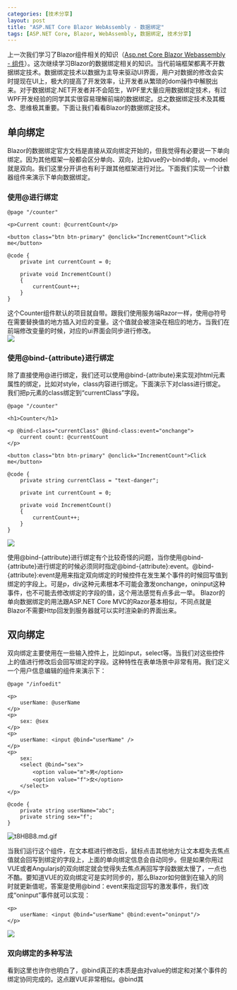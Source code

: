```yaml
---
categories: [技术分享]
layout: post
title: "ASP.NET Core Blazor WebAssembly - 数据绑定"
tags: [ASP.NET Core, Blazor, WebAssembly, 数据绑定, 技术分享]
---
```


上一次我们学习了Blazor组件相关的知识（[Asp.net Core Blazor Webassembly - 组件](https://www.cnblogs.com/kklldog/p/blazor-webassembly-component.html)）。这次继续学习Blazor的数据绑定相关的知识。当代前端框架都离不开数据绑定技术。数据绑定技术以数据为主导来驱动UI界面，用户对数据的修改会实时提现在UI上，极大的提高了开发效率，让开发者从繁琐的dom操作中解脱出来。对于数据绑定.NET开发者并不会陌生，WPF里大量应用数据绑定技术，有过WPF开发经验的同学其实很容易理解前端的数据绑定。总之数据绑定技术及其概念、思维极其重要。下面让我们看看Blazor的数据绑定技术。    
## 单向绑定
Blazor的数据绑定官方文档是直接从双向绑定开始的，但我觉得有必要说一下单向绑定。因为其他框架一般都会区分单向、双向，比如vue的v-bind单向，v-model就是双向。我们这里分开讲也有利于跟其他框架进行对比。下面我们实现一个计数器组件来演示下单向数据绑定。
### 使用@进行绑定
```
@page "/counter"

<p>Current count: @currentCount</p>

<button class="btn btn-primary" @onclick="IncrementCount">Click me</button>

@code {
    private int currentCount = 0;

    private void IncrementCount()
    {
        currentCount++;
    }
}

```
这个Counter组件默认的项目就自带。跟我们使用服务端Razor一样，使用@符号在需要替换值的地方插入对应的变量。这个值就会被渲染在相应的地方。当我们在前端修改变量的时候，对应的ui界面会同步进行修改。   
![](https://s1.ax1x.com/2020/06/01/t8trng.gif)  
### 使用@bind-{attribute}进行绑定
除了直接使用@进行绑定，我们还可以使用@bind-{attribute}来实现对html元素属性的绑定，比如对style，class内容进行绑定。下面演示下对class进行绑定。我们把p元素的class绑定到“currentClass”字段。
```
@page "/counter"

<h1>Counter</h1>

<p @bind-class="currentClass" @bind-class:event="onchange">
    current count: @currentCount
</p>

<button class="btn btn-primary" @onclick="IncrementCount">Click me</button>

@code {
    private string currentClass = "text-danger";

    private int currentCount = 0;

    private void IncrementCount()
    {
        currentCount++;
    }
}

```
![](https://s1.ax1x.com/2020/06/01/t84WjS.png)
    
使用@bind-{attribute}进行绑定有个比较奇怪的问题，当你使用@bind-{attribute}进行绑定的时候必须同时指定@bind-{attribute}:event。@bind-{attribute}:event是用来指定双向绑定的时候控件在发生某个事件的时候回写值到绑定的字段上。可是p，div这种元素根本不可能会激发onchange，oninput这种事件，也不可能去修改绑定的字段的值，这个用法感觉有点多此一举。
Blazor的单向数据绑定的用法跟ASP.NET Core MVC的Razor基本相似，不同点就是Blazor不需要Http回发到服务器就可以实时渲染新的界面出来。
## 双向绑定
双向绑定主要使用在一些输入控件上，比如input，select等。当我们对这些控件上的值进行修改后会回写绑定的字段。这种特性在表单场景中非常有用。我们定义一个用户信息编辑的组件来演示下：
```
@page "/infoedit"

<p>
    userName: @userName
</p>
<p>
    sex: @sex
</p>
<p>
    userName: <input @bind="userName" />
</p>
<p>
    sex:
    <select @bind="sex">
        <option value="m">男</option>
        <option value="f">女</option>
    </select>
</p>

@code {
    private string userName="abc";
    private string sex="f";
}
```
![t8HBB8.md.gif](https://s1.ax1x.com/2020/06/01/t8HBB8.gif)
    
当我们运行这个组件，在文本框进行修改后，鼠标点击其他地方让文本框失去焦点值就会回写到绑定的字段上，上面的单向绑定信息会自动同步。但是如果你用过VUE或者Angularjs的双向绑定就会觉得失去焦点再回写字段数据太慢了，一点也不酷。要知道VUE的双向绑定可是实时同步的，那么Blazor如何做到在输入的同时就更新值呢，答案是使用@bind：event来指定回写的激发事件，我们改成“oninput”事件就可以实现：
```
<p>
    userName: <input @bind="userName" @bind:event="oninput"/>
</p>
```
![](https://s1.ax1x.com/2020/06/01/t8OPC4.gif)
    
### 双向绑定的多种写法
看到这里也许你也明白了，@bind真正的本质是由对value的绑定和对某个事件的绑定协同完成的。这点跟VUE非常相似。@bind其